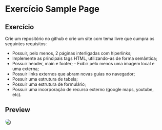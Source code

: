 # Exercício Sample Page

## Exercício

Crie um repositório no github e crie um site com tema livre que cumpra os seguintes requisitos:
* Possuir, pelo menos, 2 páginas interligadas com hiperlinks;
* Implemente as principais tags HTML, utilizando-as de forma semântica; 
* Possuir header, main e footer; - Exibir pelo menos uma imagem local e uma externa;
* Possuir links externos que abram novas guias no navegador;
* Possuir uma estrutura de tabela; 
* Possuir uma estrutura de formulário; 
* Possuir uma incorporação de recurso externo (google maps, youtube, etc).

## Preview

<img src="assets/preview.png" style="
border-radius: 10px; 
box-shadow: 3px 3px grey;">